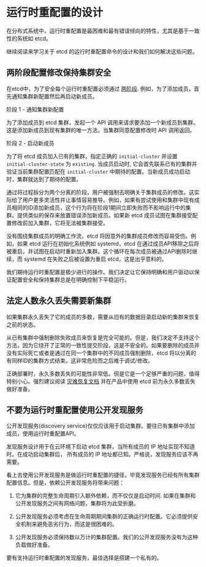# 运行时重配置的设计

在分布式系统中，运行时重配置是最困难和最有错误倾向的特性，尤其是基于一致性的系统如 etcd。

继续阅读来学习关于 etcd 的运行时重配置命令的设计和我们如何解决这些问题。

## 两阶段配置修改保持集群安全

在etcd中，为了安全每个运行时重配置必须通过 [两阶段][add-member]. 例如，为了添加成员，首先通知集群新配置然后再启动新成员。

阶段 1 - 通知集群新配置

为了添加成员到 etcd 集群，发起一个 API 调用来请求要添加一个新成员到集群。这是添加新成员到现有集群的唯一方法。当集群同意配置修改时 API 调用返回。

阶段 2 - 启动新成员

为了将 etcd 成员加入已有的集群，指定正确的 `initial-cluster` 并设置 `initial-cluster-state` 为 `existing`. 当成员启动时, 它会首先联系已有的集群并验证当前集群配置匹配在 `initial-cluster` 中期待的配置。当新成员成功启动时，集群就达到了期待的配置。

通过将过程拆分为两个分离的阶段，用户被强制去明确关于集群成员的修改。这实际给了用户更多灵活性并让事情容易推导。例如，如果有尝试使用和集群中现有成员相同的ID添加新成员，这个行为将在阶段1期间立即失败而不影响运行中的集群。提供类似的保存来放置错误添加新成员。如果新 etcd 成员试图在集群接受配置修改前加入集群，它将无法被集群接受。

没有围绕集群成员的明确工作流，etcd 将因意外的集群成员修改而容易受伤。例如，如果 etcd 运行在初始化系统例如 systemd，etcd 在通过成员API移除之后将被重启，并试图在启动时重新加入集群。这个循环在每次成员被通过API删除时继续，而 systemd 在失败之后被设置为重启 etcd，这是出乎意料的。

我们期待运行时重配置是极少进行的操作。我们决定让它保持明确和用户驱动以保证配置安全和保持集群总是在明确控制下平稳运行。

## 法定人数永久丢失需要新集群

如果集群永久丢失了它的成员的多数，需要从旧有的数据目录启动新的集群来恢复之前的状态。

从已有集群中强制删除失败成员来恢复是完全可能的。但是，我们决定不支持这个方法，因为它绕开了正常的一致性提交阶段，这是不安全的。如果要删除的成员并没有实际死亡或者是通过在同一个集群中的不同成员强制删除，etcd 将以分离的有同样ID的集群方式结束。这非常危险而之后难于调试/修改。

正确部署时，永久多数丢失的可能性非常低。但是它是一个足够严重的问题，值得特别小心。强烈建议阅读 [灾难恢复文档][disaster-recovery] 并在产品中使用 etcd 前为永久多数丢失做好准备。

## 不要为运行时重配置使用公开发现服务

公开发现服务(discovery service)仅仅应该用于启动集群。要往已有集群中添加成员，使用运行时重配置API。

发现服务设计用于在云环境下启动 etcd 集群，当所有成员的 IP 地址实现不知道时。在成功启动集群后， 所有成员的 IP 地址都已知。严格说，发现服务应该不再需要。

看上去使用公开发现服务是做运行时重配置的捷径，毕竟发现服务已经有所有集群配置信息。但是，依赖公开发现服务将带来问题：

1. 它为集群的完整生命周期引入额外依赖，而不仅仅是启动时间. 如果在集群和公开发现服务之间有网络问题，集群将为此受折磨。

2. 公开发现服务必须考虑在生命周期期间集群的正确运行时配置。它必须提供安全机制来避免恶劣行为，而这是很困难的。

3. 公开发现服务必须保持数以万计的集群配置。我们的公开发现服务没有为这种负载做好准备。

要有支持运行时重配置的发现服务，最佳选择是搭建一个私有的。

[add-member]: runtime-configuration.md#add-a-new-member
[disaster-recovery]: recovery.md